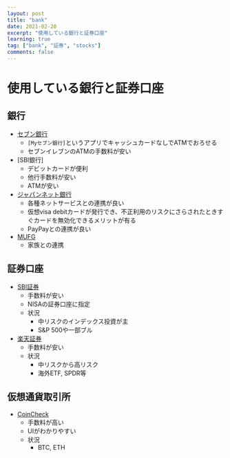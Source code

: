 ```yaml
---
layout: post
title: "bank"
date: 2021-02-20
excerpt: "使用している銀行と証券口座"
learning: true
tag: ["bank", "証券", "stocks"]
comments: false
---
```


# 使用している銀行と証券口座


## 銀行
 - [セブン銀行](https://www.sevenbank.co.jp/)
   - `[Myセブン銀行]`というアプリでキャッシュカードなしでATMでおろせる
   - セブンイレブンのATMの手数料が安い
 - [SBI銀行]
   - デビットカードが便利
   - 他行手数料が安い
   - ATMが安い
 - [ジャパンネット銀行](https://www.japannetbank.co.jp/)
   - 各種ネットサービスとの連携が良い
   - 仮想visa debitカードが発行でき、不正利用のリスクにさらされたときすぐカードを無効化できるメリットが有る
   - PayPayとの連携が良い
 - [MUFG](https://entry11.bk.mufg.jp/ibg/dfw/APLIN/loginib/login)
   - 家族との連携

## 証券口座
 - [SBI証券](https://www.sbisec.co.jp/)
   - 手数料が安い
   - NISAの証券口座に指定
   - 状況
     - 中リスクのインデックス投資が主
	 - S&P 500や一部ブル
 - [楽天証券](https://www.rakuten-sec.co.jp/)
   - 手数料が安い
   - 状況
     - 中リスクから高リスク
	 - 海外ETF, SPDR等

## 仮想通貨取引所
 - [CoinCheck](https://coincheck.com/)
   - 手数料が高い
   - UIがわかりやすい
   - 状況
     - BTC, ETH

